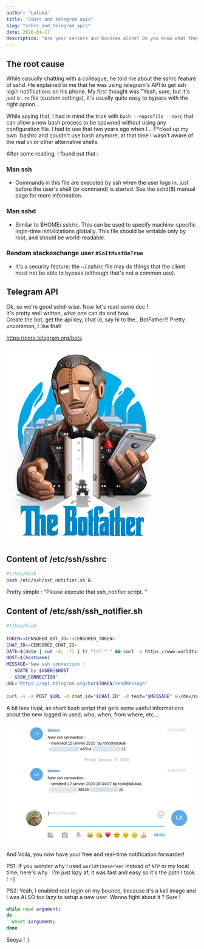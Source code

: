 ```yaml
---
author: "Laluka"
title: "SSHrc and telegram apis"
slug: "sshrc_and_telegram_apis"
date: 2020-01-17
description: "Are your servers and bounces alone? Do you know what they do late at night? Who they hang out with when you're not around? Well, I do, and I'll tell you how to spy them! (TL;DR: Telegram api and sshrc)"
---
```



## The root cause

While casually chatting with a colleague, he told me about the sshrc feature of sshd. He explained to me that he was using telegram's API to get ssh login notifications on his phone. My first thought was "Yeah, sure, but it's just a `.rc` file (custom settings), it's usually quite easy to bypass with the right option...

While saying that, I had in mind the trick with `bash --noprofile --norc` that can allow a new bash process to be spawned without using any configuration file. I had to use that two years ago when I... F*cked up my own .bashrc and couldn't use bash anymore, at that time I wasn't aware of the real `sh` or other alternative shells. 

After some reading, I found out that : 


### Man ssh

-  Commands in this file are executed by ssh when the user logs in, just before the user's shell (or command) is started.  See the sshd(8) manual page for more information. 


### Man sshd

-  Similar to $HOME/.ssh/rc. This can be used to specify machine-specific login-time initializations globally. This file should be writable only by root, and should be world-readable.


### Random stackexchange user `#SoItMustBeTrue`

-  It's a security feature: the ~/.ssh/rc file may do things that the client must not be able to bypass (although that's not a common use).


## Telegram API

Ok, so we're good sshd-wise. Now let's read some doc ! \
It's pretty well written, what one can do and how. \
Create the bot, get the api key, chat id, say hi to the.. BotFather?! Pretty uncommon, I like that!

https://core.telegram.org/bots

<img class="img_small" src="botfather.jpeg" alt="botfather">


## Content of /etc/ssh/sshrc

```bash
#!/bin/bash
bash /etc/ssh/ssh_notifier.sh &
```

Pretty simple : "Please execute that ssh_notifier script. "


## Content of /etc/ssh/ssh_notifier.sh

```bash
#!/bin/bash

TOKEN=<CENSORED_BOT_ID>:<CENSORED_TOKEN>
CHAT_ID=<CENSORED_CHAT_ID>
DATE=$(date | cut -d, -f1 | tr "\n" " " && curl -s https://www.worldtimeserver.com/time-zones/cet/ | grep --color=never -oE "[0-9]{2}:[0-9]{2}:[0-9]{2}" | tail -n 1)
HOST=$(hostname)
MESSAGE="New ssh connection :
 - $DATE by $USER@$HOST
 - $SSH_CONNECTION"
URL="https://api.telegram.org/bot$TOKEN/sendMessage"

curl -s -X POST $URL -d chat_id="$CHAT_ID" -d text="$MESSAGE" &>/dev/null
```

A bit less tivial, an short bash script that gets some useful informations about the new logged in used, who, when, from where, etc...

<img class="img_med" src="telegram_notifications.png" alt="telegram_notifications">


And Voilà, you now have your free and real-time notification forwarder! 

PS1: If you wonder why I used `worldtimeserver` instead of `NTP` or my local time, here's why : I'm just lazy af, it was fast and easy so it's the path I took ! =]

PS2: Yeah, I enabled root login on my bounce, because it's a kali image and I was ALSO too lazy to setup a new user. Wanna fight about it ? Sure ! 

```bash
while read argument; 
do
  unset $argument;
done
```

Seeya ! ;)